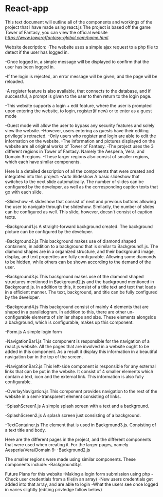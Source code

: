 # React-app
This text document will outline all of the components and workings of the project that I have made using react.js
The project is based off the game Tower of Fantasy, you can view the official website _https://www.toweroffantasy-global.com/home.html_.

Website description:
-The website uses a simple ajax request to a php file to detect if the user has logged in.

-Once logged in, a simple message will be displayed to confirm that the user has been logged in. 

-If the login is rejected, an error message will be given, and the page will be reloaded.

-A register feature is also available, that connects to the database, and if successful, a prompt is given to the user to then return to the login page.

-This website supports a login + edit feature, where the user is prompted upon entering the website, to login, register(if new) or to enter as a guest mode

-Guest mode will allow the user to bypass any security features and solely view the website.
-However, users entering as guests have their editing privilege's retracted. 
-Only users who register and login are able to edit the information on the website.
-The information and pictures displayed on the website are all original works of Tower of Fantasy.
-The project uses the 3 different regions in Tower of Fantasy. Namely the Aesperia, Vera, and Domain 9 regions.
-These larger regions also consist of smaller regions, which each have similar components.


Here Is a detailed description of all the components that were created and integrated into this project:
-Auto Slideshow
A basic slideshow that switches to the next slide automatically. The number of slides can be configured by the developer, as well as the corresponding caption texts that go with each slide.

-Slideshow 
-A slideshow that consist of next and previous buttons allowing the user to navigate through the slideshow. Similarily, the number of slides can be configured as well. This slide, however, doesn't consist of caption texts.

-Background1.js
A straight-forward background created. The background picture can be configured by the developer.

-Background2.js
This background makes use of diamond shaped containers, in addition to a background that is similar to Background1.js. The diamond shapes are in a organized structure, and their background image, display, and text properties are fully configurable. Allowing some diamonds to be hidden, while others can be shown according to the demand of the user.

-Background3.js
This background makes use of the diamond shaped structures mentioned in Background2.js and the background mentioned in Background.js. In addition to this, it consist of a title text and text that loads in a efficient manner. The text, background, and title can be fully configured by the developer.

-Background4.js 
This background consist of mainly 4 elements that are shaped in a parallelogram. In addition to this, there are other un-configurable elements of similar shape and size. These elements alongside a background, which is configurable, makes up this component.

-Form.js
A simple login form 

-NavigationBar1.js
This component is responsible for the navigation of a react.js website. All the pages that are involved in a website ought to be added in this component. As a result it display this information in a beautiful navigation bar in the top of the screen.

-NavigationBar2.js
This left-side component is responsible for any external links that can be put in the website. It consist of 4 smaller elements which contain a text, icon and the external link. This information is also fully configurable.

-OverlayNavigation.js
This component provides navigation to the rest of the website in a semi-transparent element consisting of links.

-SplashScreen1.js
A simple splash screen with a text and a background.

-SplashScreen2.js
A splash screen just consisting of a background.

-TextContainer.js 
The element that is used in Background3.js. Consisting of a text title and body.

Here are the different pages in the project, and the different components that were used when creating it.
For the larger pages, namely Aesperia/Vera/Domain 9:
-Background2.js 

The smaller regions were made using similar components. These components include:
-Background3.js

Future Plans for this website 
-Making a login form submission using php
-Check user credentials from a file(in an array)
-New users credentials get added into that array, and are able to login
-What the users see once logged in varies slightly (editing privledge follow below)
